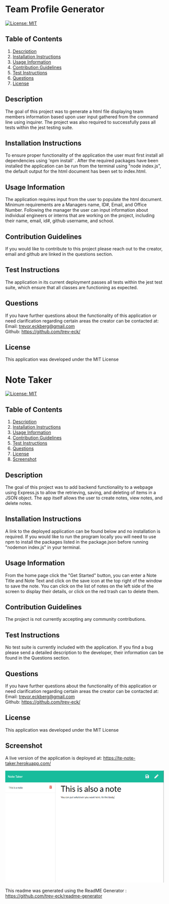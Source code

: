 # Team Profile Generator

[![License: MIT](https://img.shields.io/badge/License-MIT-yellow.svg)](https://opensource.org/licenses/MIT)

## Table of Contents
    
1. [Description](##description)
2. [Installation Instructions](##installation-instructions)
3. [Usage Information](##usage-information)
4. [Contribution Guidelines](##contribution-guidelines)
5. [Test Instructions](##test-instructions)
6. [Questions](##questions)
7. [License](##license)
    
    
    
## Description
The goal of this project was to generate a html file displaying team members information based upon user input gathered from the command line using inquirer. The project was also required to successfully pass all tests within the jest testing suite.
    
## Installation Instructions
To ensure proper functionality of the application the user must first install all dependencies using 'npm install' . After the required packages have been installed the application can be run from the terminal using "node index.js", the default output for the html document has been set to index.html.
    
## Usage Information
The application requires input from the user to populate the html document. Minimum requirements are a Managers name, ID#, Email, and Office Number. Following the manager the user can input information about individual engineers or interns that are working on the project, including their name, email, id#, github username, and school.
    
## Contribution Guidelines
If you would like to contribute to this project please reach out to the creator, email and github are linked in the questions section.
    
## Test Instructions
The application in its current deployment passes all tests within the jest test suite, which ensure that all classes are functioning as expected.
    
## Questions
If you have further questions about the functionality of this application or need clarification regarding certain areas the creator can be contacted at:<br>
Email: trevor.eckberg@gmail.com <br>
Github: https://github.com/trev-eck/
    
## License
This application was developed under the MIT License
    
# Note Taker

[![License: MIT](https://img.shields.io/badge/License-MIT-yellow.svg)](https://opensource.org/licenses/MIT)

## Table of Contents
    
1. [Description](##description)
2. [Installation Instructions](##installation-instructions)
3. [Usage Information](##usage-information)
4. [Contribution Guidelines](##contribution-guidelines)
5. [Test Instructions](##test-instructions)
6. [Questions](##questions)
7. [License](##license)
8. [Screenshot](##screenshot)
    
    
## Description
The goal of this project was to add backend functionality to a webpage using Express.js to allow the retrieving, saving, and deleting of items in a JSON object. The app itself allows the user to create notes, view notes, and delete notes.
    
## Installation Instructions
A link to the deployed application can be found below and no installation is required. If you would like to run the program locally you will need to use npm to install the packages listed in the package.json before running "nodemon index.js" in your terminal.
    
## Usage Information
From the home page click the "Get Started" button, you can enter a Note Title and Note Text and click on the save icon at the top right of the window to save the note. You can click on the list of notes on the left side of the screen to display their details, or click on the red trash can to delete them.
    
## Contribution Guidelines
The project is not currently accepting any community contributions.
    
## Test Instructions
No test suite is currently included with the application. If you find a bug please send a detailed description to the developer, their information can be found in the Questions section.
    
## Questions
If you have further questions about the functionality of this application or need clarification regarding certain areas the creator can be contacted at:<br>
Email: trevor.eckberg@gmail.com <br>
Github: https://github.com/trev-eck/
    
## License
This application was developed under the MIT License

## Screenshot
A live version of the application is deployed at: https://te-note-taker.herokuapp.com/

![Screenshot of the deployed application](.\public\assets\images\screenshot.png)


This readme was generated using the ReadME Generator : https://github.com/trev-eck/readme-generator